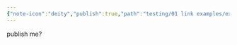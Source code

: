```yaml
---
{"note-icon":"deity","publish":true,"path":"testing/01 link examples/example god.md","permalink":"/testing/01-link-examples/example-god/","PassFrontmatter":true}
---
```


publish me?
